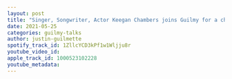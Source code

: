 ```yaml
---
layout: post
title: "Singer, Songwriter, Actor Keegan Chambers joins Guilmy for a chat"
date: 2021-05-25
categories: guilmy-talks
author: justin-guilmette
spotify_track_id: 1ZllcYCD3kPf1w1Wljju8r
youtube_video_id: 
apple_track_id: 1000523102228
youtube_metadata: 
---
```

